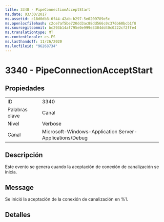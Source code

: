 ```yaml
---
title: 3340 - PipeConnectionAcceptStart
ms.date: 03/30/2017
ms.assetid: c18d0db8-6f44-42ab-b297-5e0209789e5c
ms.openlocfilehash: c2ce7af5be720dd3ac88dd566c0c376b60bcb1f8
ms.sourcegitcommit: bc293b14af795e0e999e3304dd40c0222cf2ffe4
ms.translationtype: MT
ms.contentlocale: es-ES
ms.lasthandoff: 11/26/2020
ms.locfileid: "96268734"
---
```

# <a name="3340---pipeconnectionacceptstart"></a>3340 - PipeConnectionAcceptStart

## <a name="properties"></a>Propiedades  
  
|||  
|-|-|  
|ID|3340|  
|Palabras clave|Canal|  
|Nivel|Verbose|  
|Canal|Microsoft-Windows-Application Server-Applications/Debug|  
  
## <a name="description"></a>Descripción  

 Este evento se genera cuando la aceptación de conexión de canalización se inicia.  
  
## <a name="message"></a>Message  

 Se inició la aceptación de la conexión de canalización en %1.  
  
## <a name="details"></a>Detalles
